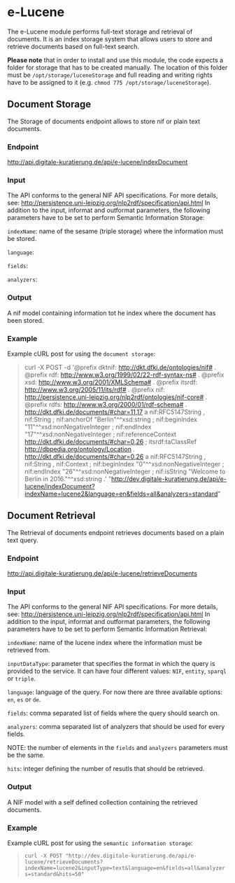 # e-Lucene

The e-Lucene module performs full-text storage and retrieval of documents. It is an index storage system that allows users to store and retrieve documents based on full-text search.

**Please note** that in order to install and use this module, the code expects a folder for storage that has to be created manually. The location of this folder must be `/opt/storage/luceneStorage` and full reading and writing rights have to be assigned to it (e.g. `chmod 775 /opt/storage/luceneStorage`).

## Document Storage

The Storage of documents endpoint allows to store nif or plain text documents. 

### Endpoint

http://api.digitale-kuratierung.de/api/e-lucene/indexDocument

### Input
The API conforms to the general NIF API specifications. For more details, see: http://persistence.uni-leipzig.org/nlp2rdf/specification/api.html
In addition to the input, informat and outformat parameters, the following parameters have to be set to perform Semantic Information Storage:  

`indexName`: name of the sesame (triple storage) where the information must be stored.

`language`: 

`fields`: 

`analyzers`: 

### Output
A nif model containing information tot he index where the document has been stored.

### Example

Example cURL post for using the `document storage`:

> curl -X POST -d '@prefix dktnif: <http://dkt.dfki.de/ontologies/nif#> .
@prefix rdf:   <http://www.w3.org/1999/02/22-rdf-syntax-ns#> .
@prefix xsd:   <http://www.w3.org/2001/XMLSchema#> .
@prefix itsrdf: <http://www.w3.org/2005/11/its/rdf#> .
@prefix nif:   <http://persistence.uni-leipzig.org/nlp2rdf/ontologies/nif-core#> .
@prefix rdfs:  <http://www.w3.org/2000/01/rdf-schema#> .
<http://dkt.dfki.de/documents/#char=11,17>
        a                     nif:RFC5147String , nif:String ;
        nif:anchorOf          "Berlin"^^xsd:string ;
        nif:beginIndex        "11"^^xsd:nonNegativeInteger ;
        nif:endIndex          "17"^^xsd:nonNegativeInteger ;
        nif:referenceContext  <http://dkt.dfki.de/documents/#char=0,26> ;
        itsrdf:taClassRef     <http://dbpedia.org/ontology/Location> .
<http://dkt.dfki.de/documents/#char=0,26>
        a               nif:RFC5147String , nif:String , nif:Context ;
        nif:beginIndex  "0"^^xsd:nonNegativeInteger ;
        nif:endIndex    "26"^^xsd:nonNegativeInteger ;
        nif:isString    "Welcome to Berlin in 2016."^^xsd:string .' "http://dev.digitale-kuratierung.de/api/e-lucene/indexDocument?indexName=lucene2&language=en&fields=all&analyzers=standard"

## Document Retrieval

The Retrieval of documents endpoint retrieves documents based on a plain text query. 

### Endpoint

http://api.digitale-kuratierung.de/api/e-lucene/retrieveDocuments

### Input
The API conforms to the general NIF API specifications. For more details, see: http://persistence.uni-leipzig.org/nlp2rdf/specification/api.html
In addition to the input, informat and outformat parameters, the following parameters have to be set to perform Semantic Information Retrieval:  

`indexName`: name of the lucene index where the information must be retrieved from.

`inputDataType`: parameter that specifies the format in which the query is provided to the service. It can have four different values: `NIF`, `entity`, `sparql` or `triple`.

`language`: language of the query. For now there are three available options: `en`, `es` or `de`.

`fields`: comma separated list of fields where the query should search on.

`analyzers`: comma separated list of analyzers that should be used for every fields. 

NOTE: the number of elements in the `fields` and `analyzers` parameters must be the same.

`hits`: integer defining the number of resutls that should be retrieved.

### Output
A NIF model with a self defined collection containing the retrieved documents.

### Example
Example cURL post for using the `semantic information storage`:  

> `curl -X POST "http://dev.digitale-kuratierung.de/api/e-lucene/retrieveDocuments?indexName=lucene2&inputType=text&language=en&fields=all&analyzers=standard&hits=50"`

